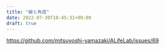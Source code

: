 ```yaml
---
title: "線と角度"
date: 2022-07-30T18:45:31+09:00
draft: true
---
```


https://github.com/mitsuyoshi-yamazaki/ALifeLab/issues/69